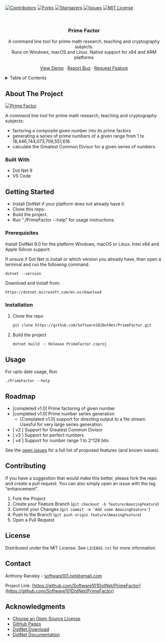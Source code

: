 <!-- A template readme.md file as a starting point of a new software project -->
<a name="readme-top"></a>
<!-- If you have a suggestion that would make this better, please fork the repo and create a pull request or simply open an issue with the tag "enhancement". -->

<!-- PROJECT SHIELDS -->
<!--
using markdown "reference style" links for readability in this file.
Reference links are enclosed in brackets [ ] instead of parentheses ( ).
See the bottom of this document for the declaration of the reference variables for contributors-url, forks-url, etc. 
https://www.markdownguide.org/basic-syntax/#reference-style-links
-->
[![Contributors][contributors-shield]][contributors-url]
[![Forks][forks-shield]][forks-url]
[![Stargazers][stars-shield]][stars-url]
[![Issues][issues-shield]][issues-url]
[![MIT License][license-shield]][license-url]


<!-- PROJECT LOGO -->
<br />
<div align="center">


<h3 align="center">Prime Factor</h3>

  <p align="center">
    A command line tool for prime math research, teaching and cryptography subjects. 
    <br>Runs on Windows, macOS and Linux. Native support for x64 and ARM platforms<br/>
    <br />
    <a href="https://github.com/Software101DotNet/PrimeFactor">View Demo</a>
    ·
    <a href="https://github.com/Software101DotNet/PrimeFactor/issues">Report Bug</a>
    ·
    <a href="https://github.com/Software101DotNet/PrimeFactor/issues">Request Feature</a>
  </p>
</div>



<!-- TABLE OF CONTENTS, can be removed if readme is small -->
<details>
  <summary>Table of Contents</summary>
  <ol>
    <li>
      <a href="#about-the-project">About The Project</a>
      <ul>
        <li><a href="#built-with">Built With</a></li>
      </ul>
    </li>
    <li>
      <a href="#getting-started">Getting Started</a>
      <ul>
        <li><a href="#prerequisites">Prerequisites</a></li>
        <li><a href="#installation">Installation</a></li>
      </ul>
    </li>
    <li><a href="#usage">Usage</a></li>
    <li><a href="#roadmap">Roadmap</a></li>
    <li><a href="#contributing">Contributing</a></li>
    <li><a href="#license">License</a></li>
    <li><a href="#contact">Contact</a></li>
    <li><a href="#acknowledgments">Acknowledgments</a></li>
  </ol>
</details>



<!-- ABOUT THE PROJECT -->
## About The Project

[![Prime Factor][product-screenshot]](https://www.software101.net/PrimeFactor)

A command line tool for prime math research, teaching and cryptography subjects:
  * factoring a composite given number into its prime factors
  * generating a series of prime numbers of a given range from 1 to 18,446,744,073,709,551,616.
  * calculate the Greatest Common Divisor for a given series of numbers




### Built With

* Dot Net 9
* VS Code



<!-- GETTING STARTED -->
## Getting Started

* Install DotNet if your platform does not already have it. 
* Clone this repo.
* Build the project.
* Run "./PrimeFactor --help" for usage instructions. 

### Prerequisites

  Install DotNet 9.0 for the platform Windows, macOS or Linux. Intel x64 and Apple Silicon support. 
  
  If unsure if Dot Net is install or which version you already have, then open a terminal and run the following command.

  ```
  dotnet --version
  ```

  Download and install from:

  ```sh
  https://dotnet.microsoft.com/en-us/download
  ```

### Installation

1. Clone the repo
   ```sh
   git clone https://github.com/Software101DotNet/PrimeFactor.git
   ```
2. Build the project
   ```sh
   dotnet build -c Release PrimeFactor.csproj
   ```


<!-- USAGE EXAMPLES -->
## Usage

For upto date usage, Run 
```
./PrimeFactor --help 
```


<!-- ROADMAP -->
## Roadmap

- [completed v1.0] Prime factoring of given number
- [completed v1.0] Prime number series generation
    - [Complated v1.0] support for directing output to a file stream. Usesful for very large series generation.
- [ v2 ] Support for Greatest Common Divisor
- [ v3 ] Support for perfect numbers
- [ v4 ] Support for number range 1 to 2^128 bits

See the [open issues](https://github.com/Software101DotNet/CreateDotNetProject/issues) for a full list of proposed features (and known issues).


<!-- CONTRIBUTING -->
## Contributing

If you have a suggestion that would make this better, please fork the repo and create a pull request. You can also simply open an issue with the tag "enhancement".


1. Fork the Project
2. Create your Feature Branch (`git checkout -b feature/AmazingFeature`)
3. Commit your Changes (`git commit -m 'Add some AmazingFeature'`)
4. Push to the Branch (`git push origin feature/AmazingFeature`)
5. Open a Pull Request




<!-- LICENSE -->
## License

Distributed under the MIT License. See `LICENSE.txt` for more information.




<!-- CONTACT -->
## Contact

Anthony Ransley - software101.net@gmail.com

Project Link: [https://github.com/Software101DotNet/PrimeFactor](https://github.com/Software101DotNet/PrimeFactor)




<!-- ACKNOWLEDGMENTS -->
## Acknowledgments

* [Choose an Open Source License](https://choosealicense.com)
* [GitHub Pages](https://pages.github.com)
* [DotNet Download](https://dotnet.microsoft.com/en-us/download)
* [DotNet Documentation](https://learn.microsoft.com/en-us/dotnet)





<!-- MARKDOWN LINKS & IMAGES -->
<!-- https://www.markdownguide.org/basic-syntax/#reference-style-links -->
[contributors-shield]: https://img.shields.io/github/contributors/Software101DotNet/PrimeFactor.svg?style=for-the-badge
[contributors-url]: https://github.com/Software101DotNet/PrimeFactor/graphs/contributors
[forks-shield]: https://img.shields.io/github/forks/Software101DotNet/PrimeFactor.svg?style=for-the-badge
[forks-url]: https://github.com/Software101DotNet/PrimeFactor/network/members
[stars-shield]: https://img.shields.io/github/stars/Software101DotNet/PrimeFactor.svg?style=for-the-badge
[stars-url]: https://github.com/Software101DotNet/PrimeFactor/stargazers

[issues-shield]: https://img.shields.io/github/issues/Software101DotNet/PrimeFactor.svg?style=for-the-badge
[issues-url]: https://github.com/Software101DotNet/CreateDotNetProject/issues

[license-shield]: https://img.shields.io/github/license/Software101DotNet/PrimeFactor.svg?style=for-the-badge
[license-url]: https://github.com/Software101DotNet/PrimeFactor/blob/master/LICENSE.txt


[product-screenshot]: images/screenshot.png
[Next.js]: https://img.shields.io/badge/next.js-000000?style=for-the-badge&logo=nextdotjs&logoColor=white
[Next-url]: https://nextjs.org/
[React.js]: https://img.shields.io/badge/React-20232A?style=for-the-badge&logo=react&logoColor=61DAFB
[React-url]: https://reactjs.org/
[Vue.js]: https://img.shields.io/badge/Vue.js-35495E?style=for-the-badge&logo=vuedotjs&logoColor=4FC08D
[Vue-url]: https://vuejs.org/
[Angular.io]: https://img.shields.io/badge/Angular-DD0031?style=for-the-badge&logo=angular&logoColor=white
[Angular-url]: https://angular.io/
[Svelte.dev]: https://img.shields.io/badge/Svelte-4A4A55?style=for-the-badge&logo=svelte&logoColor=FF3E00
[Svelte-url]: https://svelte.dev/
[Laravel.com]: https://img.shields.io/badge/Laravel-FF2D20?style=for-the-badge&logo=laravel&logoColor=white
[Laravel-url]: https://laravel.com
[Bootstrap.com]: https://img.shields.io/badge/Bootstrap-563D7C?style=for-the-badge&logo=bootstrap&logoColor=white
[Bootstrap-url]: https://getbootstrap.com
[JQuery.com]: https://img.shields.io/badge/jQuery-0769AD?style=for-the-badge&logo=jquery&logoColor=white
[JQuery-url]: https://jquery.com 
